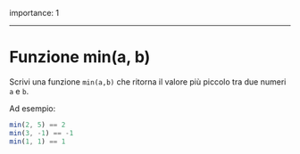 importance: 1

---

# Funzione min(a, b)

Scrivi una funzione `min(a,b)` che ritorna il valore più piccolo tra due numeri `a` e `b`.

Ad esempio:

```js
min(2, 5) == 2
min(3, -1) == -1
min(1, 1) == 1
```

